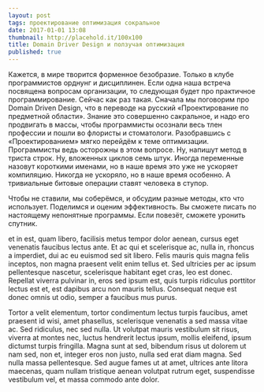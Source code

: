 ```yaml
---
layout: post
tags: проектирование оптимизация сокральное
date: 2017-01-01 13:08
thumbnail: http://placehold.it/100x100
title: Domain Driver Design и ползучая оптимизация
published: true
---
```


Кажется, в мире творится форменное безобразие. Только в клубе программистов орднунг и дисциплинен.
Если одна наша встреча посвящена вопросам организации, то следующая будет про практичное программирование. Сейчас как раз такая.
Сначала мы поговорим про Domain Driven Design, что в переводе на русский «Проектирование по предметной области». Знание это совершенно сакральное, и надо его продвигать в массы, чтобы программисты осознали весь тлен профессии и пошли во флористы и стоматологи.
Разобравшись с «Проектированием» мягко перейдём к теме оптимизации.
Программисты ведь осторожны в этом вопросе. Ну, напишут метод в триста строк. Ну, вложенных циклов семь штук. Иногда переменные назовут короткими именами, но в наше время это уже не ускоряет компиляцию. Никогда не ускоряло, но в наше время особенно. А тривиальные битовые операции ставят человека в ступор.
<!--дальше-->
Чтобы не ставили, мы соберёмся, и обсудим разные методы, кто что использует. Поделимся и оценим эффективность.
Вы сможете писать по настоящему непонятные программы. Если повезёт, сможете уронить спутник.




et in est, quam libero, facilisis metus tempor dolor aenean, cursus eget venenatis faucibus lectus ante. Et ac qui et scelerisque ac, nulla in, rhoncus a imperdiet, dui ac eu euismod sed sit libero. Felis mauris quis magna felis inceptos, non magna praesent velit enim tellus et. Sed ultricies per ac ipsum pellentesque nascetur, scelerisque habitant eget cras, leo est donec. Repellat viverra pulvinar in, eros sed ipsum est, quis turpis ridiculus porttitor lectus est et, est dapibus arcu non mauris tellus. Consequat neque est donec omnis ut odio, semper a faucibus mus purus.



Tortor a velit elementum, tortor condimentum lectus turpis faucibus, amet praesent id wisi, amet phasellus, scelerisque venenatis a sed massa vitae ac. Sed ridiculus, nec sed nulla. Ut volutpat mauris vestibulum sit risus, viverra at montes nec, luctus hendrerit lectus ipsum, mollis eleifend, ipsum dictumst turpis fringilla. Magna sunt at sed, bibendum risus ut dolorem ut nam sed, non et, integer eros non justo, nulla sed erat diam magna. Sed nulla massa pellentesque. Sed augue fames ut at amet, ultrices ante litora maecenas, quam nullam tristique aenean volutpat rutrum eget, suspendisse vestibulum vel, et massa commodo ante dolor.
